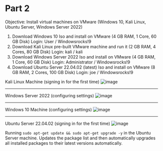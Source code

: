# Part 2
Objective: Install virtual machines on VMware (Windows 10, Kali Linux, Ubuntu Server, Windows Server 2022)

1. Download Windows 10 Iso and install on VMware (4 GB RAM, 1 Core, 60 GB Disk)
   Login: User / Windowsrocks!9
2. Download Kali Linux pre-built VMware machine and run it (2 GB RAM, 4 Cores, 80 GB Disk)
   Login: kali / kali
3. Download Windows Server 2022 Iso and install on VMware (4 GB RAM, 1 Core, 60 GB Disk)
   Login: Administrator / Windowsrocks!9
4. Download Ubuntu Server 22.04.02 (latest) Iso and install on VMware (8 GB RAM, 2 Cores, 100 GB Disk)
   Login: joe / Windowsrocks!9

Kali Linux Machine (signing in for the first time)
![image](https://github.com/user-attachments/assets/7faf4459-9602-4317-9bac-a7c1ae780bf0)

---
Windows Server 2022 (configuring settings)
![image](https://github.com/user-attachments/assets/d5c42db3-480a-49f9-82d3-1778498a8682)

---
Windows 10 Machine (configuring settings)
![image](https://github.com/user-attachments/assets/60bf9ede-b531-4a92-b80e-5fc76451f6fd)

---
Ubuntu Server 22.04.02 (signing in for the first time)
![image](https://github.com/user-attachments/assets/f39a700f-fa7d-4e36-8065-72dbae99d6f0)

Running `sudo apt-get update && sudo apt-get upgrade -y` in the Ubuntu Server machine. Updates the package list and then automatically upgrades all installed packages to their latest versions automatically.
